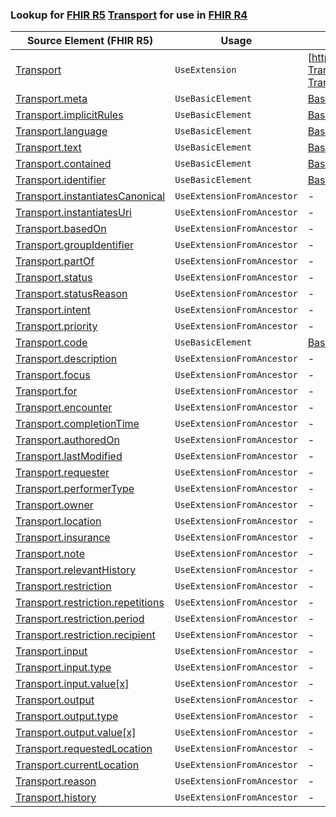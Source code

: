 ### Lookup for [FHIR R5](https://hl7.org/fhir/R5/) [Transport](https://hl7.org/fhir/R5/Transport.html) for use in [FHIR R4](https://hl7.org/fhir/R4/)

| Source Element (FHIR R5) | Usage | Target |
| -------------- | ----- | ------ |
| [Transport](https://hl7.org/fhir/R5/Transport.html#resource) | `UseExtension` | [http://hl7.org/fhir/5.0/StructureDefinition/extension-Transport](StructureDefinition-ext-R5-Transport.html) |
| [Transport.meta](https://hl7.org/fhir/R5/Transport.html#resource) | `UseBasicElement` | [Basic.meta](https://hl7.org/fhir/R4/Basic.html#resource) |
| [Transport.implicitRules](https://hl7.org/fhir/R5/Transport.html#resource) | `UseBasicElement` | [Basic.implicitRules](https://hl7.org/fhir/R4/Basic.html#resource) |
| [Transport.language](https://hl7.org/fhir/R5/Transport.html#resource) | `UseBasicElement` | [Basic.language](https://hl7.org/fhir/R4/Basic.html#resource) |
| [Transport.text](https://hl7.org/fhir/R5/Transport.html#resource) | `UseBasicElement` | [Basic.text](https://hl7.org/fhir/R4/Basic.html#resource) |
| [Transport.contained](https://hl7.org/fhir/R5/Transport.html#resource) | `UseBasicElement` | [Basic.contained](https://hl7.org/fhir/R4/Basic.html#resource) |
| [Transport.identifier](https://hl7.org/fhir/R5/Transport.html#resource) | `UseBasicElement` | [Basic.identifier](https://hl7.org/fhir/R4/Basic.html#resource) |
| [Transport.instantiatesCanonical](https://hl7.org/fhir/R5/Transport.html#resource) | `UseExtensionFromAncestor` | - |
| [Transport.instantiatesUri](https://hl7.org/fhir/R5/Transport.html#resource) | `UseExtensionFromAncestor` | - |
| [Transport.basedOn](https://hl7.org/fhir/R5/Transport.html#resource) | `UseExtensionFromAncestor` | - |
| [Transport.groupIdentifier](https://hl7.org/fhir/R5/Transport.html#resource) | `UseExtensionFromAncestor` | - |
| [Transport.partOf](https://hl7.org/fhir/R5/Transport.html#resource) | `UseExtensionFromAncestor` | - |
| [Transport.status](https://hl7.org/fhir/R5/Transport.html#resource) | `UseExtensionFromAncestor` | - |
| [Transport.statusReason](https://hl7.org/fhir/R5/Transport.html#resource) | `UseExtensionFromAncestor` | - |
| [Transport.intent](https://hl7.org/fhir/R5/Transport.html#resource) | `UseExtensionFromAncestor` | - |
| [Transport.priority](https://hl7.org/fhir/R5/Transport.html#resource) | `UseExtensionFromAncestor` | - |
| [Transport.code](https://hl7.org/fhir/R5/Transport.html#resource) | `UseBasicElement` | [Basic.code](https://hl7.org/fhir/R4/Basic.html#resource) |
| [Transport.description](https://hl7.org/fhir/R5/Transport.html#resource) | `UseExtensionFromAncestor` | - |
| [Transport.focus](https://hl7.org/fhir/R5/Transport.html#resource) | `UseExtensionFromAncestor` | - |
| [Transport.for](https://hl7.org/fhir/R5/Transport.html#resource) | `UseExtensionFromAncestor` | - |
| [Transport.encounter](https://hl7.org/fhir/R5/Transport.html#resource) | `UseExtensionFromAncestor` | - |
| [Transport.completionTime](https://hl7.org/fhir/R5/Transport.html#resource) | `UseExtensionFromAncestor` | - |
| [Transport.authoredOn](https://hl7.org/fhir/R5/Transport.html#resource) | `UseExtensionFromAncestor` | - |
| [Transport.lastModified](https://hl7.org/fhir/R5/Transport.html#resource) | `UseExtensionFromAncestor` | - |
| [Transport.requester](https://hl7.org/fhir/R5/Transport.html#resource) | `UseExtensionFromAncestor` | - |
| [Transport.performerType](https://hl7.org/fhir/R5/Transport.html#resource) | `UseExtensionFromAncestor` | - |
| [Transport.owner](https://hl7.org/fhir/R5/Transport.html#resource) | `UseExtensionFromAncestor` | - |
| [Transport.location](https://hl7.org/fhir/R5/Transport.html#resource) | `UseExtensionFromAncestor` | - |
| [Transport.insurance](https://hl7.org/fhir/R5/Transport.html#resource) | `UseExtensionFromAncestor` | - |
| [Transport.note](https://hl7.org/fhir/R5/Transport.html#resource) | `UseExtensionFromAncestor` | - |
| [Transport.relevantHistory](https://hl7.org/fhir/R5/Transport.html#resource) | `UseExtensionFromAncestor` | - |
| [Transport.restriction](https://hl7.org/fhir/R5/Transport.html#resource) | `UseExtensionFromAncestor` | - |
| [Transport.restriction.repetitions](https://hl7.org/fhir/R5/Transport.html#resource) | `UseExtensionFromAncestor` | - |
| [Transport.restriction.period](https://hl7.org/fhir/R5/Transport.html#resource) | `UseExtensionFromAncestor` | - |
| [Transport.restriction.recipient](https://hl7.org/fhir/R5/Transport.html#resource) | `UseExtensionFromAncestor` | - |
| [Transport.input](https://hl7.org/fhir/R5/Transport.html#resource) | `UseExtensionFromAncestor` | - |
| [Transport.input.type](https://hl7.org/fhir/R5/Transport.html#resource) | `UseExtensionFromAncestor` | - |
| [Transport.input.value[x]](https://hl7.org/fhir/R5/Transport.html#resource) | `UseExtensionFromAncestor` | - |
| [Transport.output](https://hl7.org/fhir/R5/Transport.html#resource) | `UseExtensionFromAncestor` | - |
| [Transport.output.type](https://hl7.org/fhir/R5/Transport.html#resource) | `UseExtensionFromAncestor` | - |
| [Transport.output.value[x]](https://hl7.org/fhir/R5/Transport.html#resource) | `UseExtensionFromAncestor` | - |
| [Transport.requestedLocation](https://hl7.org/fhir/R5/Transport.html#resource) | `UseExtensionFromAncestor` | - |
| [Transport.currentLocation](https://hl7.org/fhir/R5/Transport.html#resource) | `UseExtensionFromAncestor` | - |
| [Transport.reason](https://hl7.org/fhir/R5/Transport.html#resource) | `UseExtensionFromAncestor` | - |
| [Transport.history](https://hl7.org/fhir/R5/Transport.html#resource) | `UseExtensionFromAncestor` | - |
